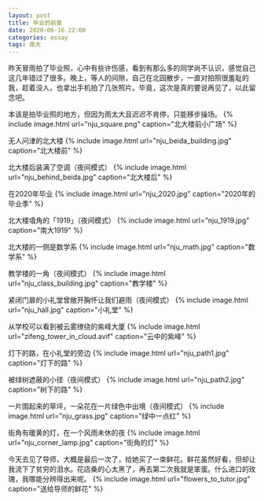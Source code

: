 ```yaml
---
layout: post
title: 毕业的前章
date: 2020-06-16 22:00
categories: essay
tags: 南大
---
```


昨天冒雨拍了毕业照，心中有些许伤感，看到有那么多的同学尚不认识，感觉自己这几年错过了很多。晚上，等人的间隙，自己在北园散步，一直对拍照很羞耻的我，趁着没人，也拿出手机拍了几张照片。毕竟，这次是真的要说再见了，以此留念吧。

本该是拍毕业照的地方，但因为雨太大且迟迟不肯停，只能移步操场。
{% include image.html url="nju_square.png" caption="北大楼前小广场" %}

无人问津的北大楼
{% include image.html url="nju_beida_building.jpg" caption="北大楼前" %}

北大楼后装满了空调（夜间模式）
{% include image.html url="nju_behind_beida.jpg" caption="北大楼后" %}

在2020年毕业
{% include image.html url="nju_2020.jpg" caption="2020年的毕业季" %}

北大楼墙角的「1919」（夜间模式）
{% include image.html url="nju_1919.jpg" caption="南大1919" %}

北大楼的一侧是数学系
{% include image.html url="nju_math.jpg" caption="数学系" %}

教学楼的一角（夜间模式）
{% include image.html url="nju_class_building.jpg" caption="教学楼" %}

紧闭门扉的小礼堂曾敞开胸怀让我们避雨（夜间模式）
{% include image.html url="nju_hall.jpg" caption="小礼堂" %}

从学校可以看到被云雾缭绕的紫峰大厦
{% include image.html url="zifeng_tower_in_cloud.avif" caption="云中的紫峰" %}

灯下的路，在小礼堂的旁边
{% include image.html url="nju_path1.jpg" caption="灯下的路" %}

被绿树遮蔽的小径（夜间模式）
{% include image.html url="nju_path2.jpg" caption="树下的路" %}

一片围起来的草坪，一朵花在一片绿色中出境（夜间模式）
{% include image.html url="nju_grass.jpg" caption="绿中一点红" %}

街角有暖黄的灯，在一个风雨未休的夜
{% include image.html url="nju_corner_lamp.jpg" caption="街角的灯" %}

今天去见了导师，大概是最后一次了，给她买了一束鲜花。鲜花虽然好看，但却让我流下了贫穷的泪水。花店桑的心太黑了，再去第二次我就是笨蛋。什么进口的玫瑰，我哪能分辨得出来呢。
{% include image.html url="flowers_to_tutor.jpg" caption="送给导师的鲜花" %}
